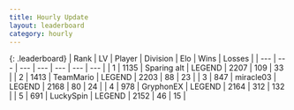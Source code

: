 ```yaml
---
title: Hourly Update
layout: leaderboard
category: hourly
---
```


{: .leaderboard}
| Rank | LV | Player | Division | Elo | Wins | Losses |
| --- | --- | --- | --- | --- | --- | --- |
| <span data-change="0">1</span> | 1135 | <span title="ID: 203132">Sparing alt</span> | LEGEND | <span data-change="0">2207</span> | <span data-change="0">109</span> | <span data-change="0">33</span> |
| <span data-change="0">2</span> | 1413 | <span title="ID: 164871">TeamMario</span> | LEGEND | <span data-change="0">2203</span> | <span data-change="0">88</span> | <span data-change="0">23</span> |
| <span data-change="1">3</span> | 847 | <span title="ID: 416373">miracle03</span> | LEGEND | <span data-change="0">2168</span> | <span data-change="0">80</span> | <span data-change="0">24</span> |
| <span data-change="-1">4</span> | 978 | <span title="ID: 315148">GryphonEX</span> | LEGEND | <span data-change="-22">2164</span> | <span data-change="5">312</span> | <span data-change="4">132</span> |
| <span data-change="0">5</span> | 691 | <span title="ID: 498412">LuckySpin</span> | LEGEND | <span data-change="0">2152</span> | <span data-change="0">46</span> | <span data-change="0">15</span> |